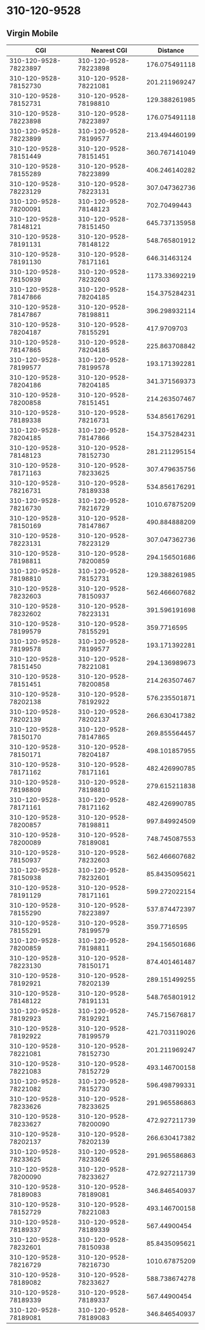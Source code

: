 # 310-120-9528
## Virgin Mobile


| CGI | Nearest CGI | Distance |
|-----|-------------|----------|
| 310-120-9528-78223897 | 310-120-9528-78223898 | 176.075491118 |
| 310-120-9528-78152730 | 310-120-9528-78221081 | 201.211969247 |
| 310-120-9528-78152731 | 310-120-9528-78198810 | 129.388261985 |
| 310-120-9528-78223898 | 310-120-9528-78223897 | 176.075491118 |
| 310-120-9528-78223899 | 310-120-9528-78199577 | 213.494460199 |
| 310-120-9528-78151449 | 310-120-9528-78151451 | 360.767141049 |
| 310-120-9528-78155289 | 310-120-9528-78223899 | 406.246140282 |
| 310-120-9528-78223129 | 310-120-9528-78223131 | 307.047362736 |
| 310-120-9528-78200091 | 310-120-9528-78148123 | 702.70499443 |
| 310-120-9528-78148121 | 310-120-9528-78151450 | 645.737135958 |
| 310-120-9528-78191131 | 310-120-9528-78148122 | 548.765801912 |
| 310-120-9528-78191130 | 310-120-9528-78171161 | 646.31463124 |
| 310-120-9528-78150939 | 310-120-9528-78232603 | 1173.33692219 |
| 310-120-9528-78147866 | 310-120-9528-78204185 | 154.375284231 |
| 310-120-9528-78147867 | 310-120-9528-78198811 | 396.298932114 |
| 310-120-9528-78204187 | 310-120-9528-78155291 | 417.9709703 |
| 310-120-9528-78147865 | 310-120-9528-78204185 | 225.863708842 |
| 310-120-9528-78199577 | 310-120-9528-78199578 | 193.171392281 |
| 310-120-9528-78204186 | 310-120-9528-78204185 | 341.371569373 |
| 310-120-9528-78200858 | 310-120-9528-78151451 | 214.263507467 |
| 310-120-9528-78189338 | 310-120-9528-78216731 | 534.856176291 |
| 310-120-9528-78204185 | 310-120-9528-78147866 | 154.375284231 |
| 310-120-9528-78148123 | 310-120-9528-78152730 | 281.211295154 |
| 310-120-9528-78171163 | 310-120-9528-78233625 | 307.479635756 |
| 310-120-9528-78216731 | 310-120-9528-78189338 | 534.856176291 |
| 310-120-9528-78216730 | 310-120-9528-78216729 | 1010.67875209 |
| 310-120-9528-78150169 | 310-120-9528-78147867 | 490.884888209 |
| 310-120-9528-78223131 | 310-120-9528-78223129 | 307.047362736 |
| 310-120-9528-78198811 | 310-120-9528-78200859 | 294.156501686 |
| 310-120-9528-78198810 | 310-120-9528-78152731 | 129.388261985 |
| 310-120-9528-78232603 | 310-120-9528-78150937 | 562.466607682 |
| 310-120-9528-78232602 | 310-120-9528-78223131 | 391.596191698 |
| 310-120-9528-78199579 | 310-120-9528-78155291 | 359.7716595 |
| 310-120-9528-78199578 | 310-120-9528-78199577 | 193.171392281 |
| 310-120-9528-78151450 | 310-120-9528-78221081 | 294.136989673 |
| 310-120-9528-78151451 | 310-120-9528-78200858 | 214.263507467 |
| 310-120-9528-78202138 | 310-120-9528-78192922 | 576.235501871 |
| 310-120-9528-78202139 | 310-120-9528-78202137 | 266.630417382 |
| 310-120-9528-78150170 | 310-120-9528-78147865 | 269.855564457 |
| 310-120-9528-78150171 | 310-120-9528-78204187 | 498.101857955 |
| 310-120-9528-78171162 | 310-120-9528-78171161 | 482.426990785 |
| 310-120-9528-78198809 | 310-120-9528-78198810 | 279.615211838 |
| 310-120-9528-78171161 | 310-120-9528-78171162 | 482.426990785 |
| 310-120-9528-78200857 | 310-120-9528-78198811 | 997.849924509 |
| 310-120-9528-78200089 | 310-120-9528-78189081 | 748.745087553 |
| 310-120-9528-78150937 | 310-120-9528-78232603 | 562.466607682 |
| 310-120-9528-78150938 | 310-120-9528-78232601 | 85.8435095621 |
| 310-120-9528-78191129 | 310-120-9528-78171161 | 599.272022154 |
| 310-120-9528-78155290 | 310-120-9528-78223897 | 537.874472397 |
| 310-120-9528-78155291 | 310-120-9528-78199579 | 359.7716595 |
| 310-120-9528-78200859 | 310-120-9528-78198811 | 294.156501686 |
| 310-120-9528-78223130 | 310-120-9528-78150171 | 874.401461487 |
| 310-120-9528-78192921 | 310-120-9528-78202139 | 289.151499255 |
| 310-120-9528-78148122 | 310-120-9528-78191131 | 548.765801912 |
| 310-120-9528-78192923 | 310-120-9528-78192921 | 745.715676817 |
| 310-120-9528-78192922 | 310-120-9528-78199579 | 421.703119026 |
| 310-120-9528-78221081 | 310-120-9528-78152730 | 201.211969247 |
| 310-120-9528-78221083 | 310-120-9528-78152729 | 493.146700158 |
| 310-120-9528-78221082 | 310-120-9528-78152730 | 596.498799331 |
| 310-120-9528-78233626 | 310-120-9528-78233625 | 291.965586863 |
| 310-120-9528-78233627 | 310-120-9528-78200090 | 472.927211739 |
| 310-120-9528-78202137 | 310-120-9528-78202139 | 266.630417382 |
| 310-120-9528-78233625 | 310-120-9528-78233626 | 291.965586863 |
| 310-120-9528-78200090 | 310-120-9528-78233627 | 472.927211739 |
| 310-120-9528-78189083 | 310-120-9528-78189081 | 346.846540937 |
| 310-120-9528-78152729 | 310-120-9528-78221083 | 493.146700158 |
| 310-120-9528-78189337 | 310-120-9528-78189339 | 567.44900454 |
| 310-120-9528-78232601 | 310-120-9528-78150938 | 85.8435095621 |
| 310-120-9528-78216729 | 310-120-9528-78216730 | 1010.67875209 |
| 310-120-9528-78189082 | 310-120-9528-78233627 | 588.738674278 |
| 310-120-9528-78189339 | 310-120-9528-78189337 | 567.44900454 |
| 310-120-9528-78189081 | 310-120-9528-78189083 | 346.846540937 |

